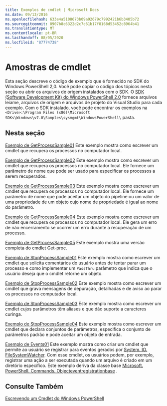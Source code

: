 ```yaml
---
title: Exemplos de cmdlet | Microsoft Docs
ms.date: 09/13/2016
ms.openlocfilehash: 633e4a5108673b09a92679c7992421b6b3405b72
ms.sourcegitcommit: 0907b8c6322d2c7c61b17f8168d53452c8964b41
ms.translationtype: MT
ms.contentlocale: pt-BR
ms.lasthandoff: 08/05/2020
ms.locfileid: "87774738"
---
```

# <a name="cmdlet-samples"></a>Amostras de cmdlet

Esta seção descreve o código de exemplo que é fornecido no SDK do Windows PowerShell 2,0. Você pode copiar o código dos tópicos nesta seção ou abrir os arquivos de origem instalados com o SDK. O [SDK (Software Development Kit) do Windows PowerShell 2,0](https://www.microsoft.com/en-us/download/details.aspx?id=2560) fornece arquivos leiame, arquivos de origem e arquivos de projeto do Visual Studio para cada exemplo. Com o SDK instalado, você pode encontrar os exemplos na `<Drive>:\Program Files (x86)\Microsoft SDKs\Windows\v7.0\Samples\sysmgmt\WindowsPowerShell\` pasta.

## <a name="in-this-section"></a>Nesta seção

[Exemplo de GetProcessSample01](./getprocesssample01-sample.md) Este exemplo mostra como escrever um cmdlet que recupera os processos no computador local.

[Exemplo de GetProcessSample02](./getprocesssample02-sample.md) Este exemplo mostra como escrever um cmdlet que recupera os processos no computador local. Ele fornece um parâmetro de nome que pode ser usado para especificar os processos a serem recuperados.

[Exemplo de GetProcessSample03](./getprocesssample03-sample.md) Este exemplo mostra como escrever um cmdlet que recupera os processos no computador local. Ele fornece um parâmetro de nome que pode aceitar um objeto do pipeline ou um valor de uma propriedade de um objeto cujo nome de propriedade é igual ao nome do parâmetro.

[Exemplo de GetProcessSample04](./getprocesssample04-sample.md) Este exemplo mostra como escrever um cmdlet que recupera os processos no computador local. Ele gera um erro de não encerramento se ocorrer um erro durante a recuperação de um processo.

[Exemplo de GetProcessSample05](./getprocesssample05-sample.md) Este exemplo mostra uma versão completa do cmdlet Get-proc.

[Exemplo de StopProcessSample01](./stopprocesssample01-sample.md) Este exemplo mostra como escrever um cmdlet que solicita comentários do usuário antes de tentar parar um processo e como implementar um `PassThru` parâmetro que indica que o usuário deseja que o cmdlet retorne um objeto.

[Exemplo de StopProcessSample02](./stopprocesssample02-sample.md) Este exemplo mostra como escrever um cmdlet que grava mensagens de depuração, detalhadas e de aviso ao parar os processos no computador local.

[Exemplo de StopProcessSample03](./stopprocesssample03-sample.md) Este exemplo mostra como escrever um cmdlet cujos parâmetros têm aliases e que dão suporte a caracteres curinga.

[Exemplo de StopProcessSample04](./stopprocesssample04-sample.md) Este exemplo mostra como escrever um cmdlet que declara conjuntos de parâmetros, especifica o conjunto de parâmetros padrão e pode aceitar um objeto de entrada.

[Exemplo de Events01](./events01-sample.md) Este exemplo mostra como criar um cmdlet que permite ao usuário se registrar para eventos gerados por [System. IO. FileSystemWatcher](/dotnet/api/System.IO.FileSystemWatcher). Com esse cmdlet, os usuários podem, por exemplo, registrar uma ação a ser executada quando um arquivo é criado em um diretório específico. Este exemplo deriva da classe base [Microsoft. PowerShell. Commands. Objecteventregistrationbase](/dotnet/api/Microsoft.PowerShell.Commands.ObjectEventRegistrationBase) .

## <a name="see-also"></a>Consulte Também

[Escrevendo um Cmdlet do Windows PowerShell](./writing-a-windows-powershell-cmdlet.md)
